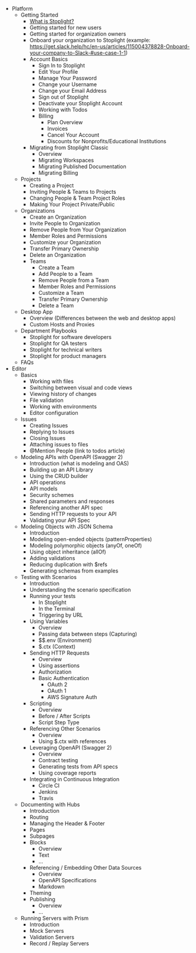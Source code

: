 * Platform
  * Getting Started
    * [What is Stoplight?](./articles/getting-started/what-is-stoplight.md)
    * Getting started for new users
    * Getting started for organization owners
    * Onboard your organization to Stoplight (example: https://get.slack.help/hc/en-us/articles/115004378828-Onboard-your-company-to-Slack-#use-case-1-1)
    * Account Basics
      * Sign In to Stoplight
      * Edit Your Profile
      * Manage Your Password
      * Change your Username
      * Change your Email Address
      * Sign out of Stoplight
      * Deactivate your Stoplight Account
      * Working with Todos
      * Billing
        * Plan Overview
        * Invoices
        * Cancel Your Account
        * Discounts for Nonprofits/Educational Institutions
    * Migrating from Stoplight Classic
      * Overview
      * Migrating Workspaces
      * Migrating Published Documentation
      * Migrating Billing
  * Projects
    * Creating a Project
    * Inviting People & Teams to Projects
    * Changing People & Team Project Roles
    * Making Your Project Private/Public
  * Organizations
    * Create an Organization
    * Invite People to Organization
    * Remove People from Your Organization
    * Member Roles and Permissions
    * Customize your Organization
    * Transfer Primary Ownership
    * Delete an Organization
    * Teams
      * Create a Team
      * Add People to a Team
      * Remove People from a Team
      * Member Roles and Permissions
      * Customize a Team
      * Transfer Primary Ownership
      * Delete a Team
  * Desktop App
    * Overview (Differences between the web and desktop apps)
    * Custom Hosts and Proxies
  * Department Playbooks
    * Stoplight for software developers
    * Stoplight for QA testers
    * Stoplight for technical writers
    * Stoplight for product managers
  * FAQs
* Editor
  * Basics
    * Working with files
    * Switching between visual and code views
    * Viewing history of changes
    * File validation
    * Working with environments
    * Editor configuration
  * Issues
    * Creating Issues
    * Replying to Issues
    * Closing Issues
    * Attaching issues to files
    * @Mention People (link to todos article)
  * Modeling APIs with OpenAPI (Swagger 2)
    * Introduction (what is modeling and OAS)
    * Building up an API Library
    * Using the CRUD builder
    * API operations
    * API models
    * Security schemes
    * Shared parameters and responses
    * Referencing another API spec
    * Sending HTTP requests to your API
    * Validating your API Spec
  * Modeling Objects with JSON Schema
    * Introduction
    * Modeling open-ended objects (patternProperties)
    * Modeling polymorphic objects (anyOf, oneOf)
    * Using object inheritance (allOf)
    * Adding validations
    * Reducing duplication with $refs
    * Generating schemas from examples
  * Testing with Scenarios
    * Introduction
    * Understanding the scenario specification
    * Running your tests
      * In Stoplight
      * In the Terminal
      * Triggering by URL
    * Using Variables
      * Overview
      * Passing data between steps (Capturing)
      * $$.env (Environment)
      * $.ctx (Context)
    * Sending HTTP Requests
      * Overview
      * Using assertions
      * Authorization
      * Basic Authentication
        * OAuth 2
        * OAuth 1
        * AWS Signature Auth
    * Scripting
      * Overview
      * Before / After Scripts
      * Script Step Type
    * Referencing Other Scenarios
      * Overview
      * Using $.ctx with references
    * Leveraging OpenAPI (Swagger 2)
      * Overview
      * Contract testing
      * Generating tests from API specs
      * Using coverage reports
    * Integrating in Continuous Integration
      * Circle CI
      * Jenkins
      * Travis
  * Documenting with Hubs
    * Introduction
    * Routing
    * Managing the Header & Footer
    * Pages
    * Subpages
    * Blocks
      * Overview
      * Text
      * ...
    * Referencing / Embedding Other Data Sources
      * Overview
      * OpenAPI Specifications
      * Markdown
    * Theming
    * Publishing
      * Overview
      * ...
  * Running Servers with Prism
    * Introduction
    * Mock Servers
    * Validation Servers
    * Record / Replay Servers
